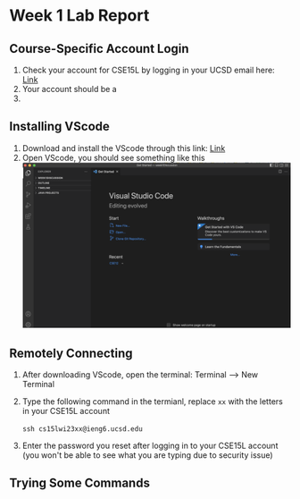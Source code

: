# Week 1 Lab Report 
## Course-Specific Account Login
1. Check your account for CSE15L by logging in your UCSD email here: 
[Link](https://sdacs.ucsd.edu/~icc/index.php)
2. Your account should be a 
3. 
## Installing VScode
1. Download and install the VScode through this link: 
[Link](https://code.visualstudio.com/)
2. Open VScode, you should see something like this
    ![Image](vscode.png)
## Remotely Connecting
1. After downloading VScode, open the terminal: Terminal --> New Terminal
2. Type the following command in the termianl, replace `xx` with the letters in your CSE15L account

    `ssh cs15lwi23xx@ieng6.ucsd.edu`
3. Enter the password you reset after logging in to your CSE15L account (you won't be able to see what you are typing due to security issue) 
## Trying Some Commands 

